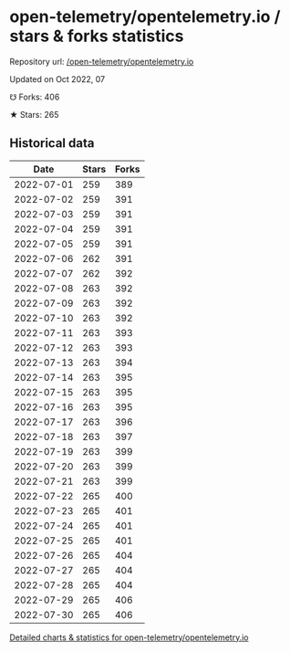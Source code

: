 # open-telemetry/opentelemetry.io / stars & forks statistics

Repository url: [/open-telemetry/opentelemetry.io](https://github.com/open-telemetry/opentelemetry.io)

Updated on Oct 2022, 07

☋ Forks: 406

★ Stars: 265

## Historical data
| Date | Stars | Forks |
|------|-------|-------|
| 2022-07-01 | 259 | 389 | 
| 2022-07-02 | 259 | 391 | 
| 2022-07-03 | 259 | 391 | 
| 2022-07-04 | 259 | 391 | 
| 2022-07-05 | 259 | 391 | 
| 2022-07-06 | 262 | 391 | 
| 2022-07-07 | 262 | 392 | 
| 2022-07-08 | 263 | 392 | 
| 2022-07-09 | 263 | 392 | 
| 2022-07-10 | 263 | 392 | 
| 2022-07-11 | 263 | 393 | 
| 2022-07-12 | 263 | 393 | 
| 2022-07-13 | 263 | 394 | 
| 2022-07-14 | 263 | 395 | 
| 2022-07-15 | 263 | 395 | 
| 2022-07-16 | 263 | 395 | 
| 2022-07-17 | 263 | 396 | 
| 2022-07-18 | 263 | 397 | 
| 2022-07-19 | 263 | 399 | 
| 2022-07-20 | 263 | 399 | 
| 2022-07-21 | 263 | 399 | 
| 2022-07-22 | 265 | 400 | 
| 2022-07-23 | 265 | 401 | 
| 2022-07-24 | 265 | 401 | 
| 2022-07-25 | 265 | 401 | 
| 2022-07-26 | 265 | 404 | 
| 2022-07-27 | 265 | 404 | 
| 2022-07-28 | 265 | 404 | 
| 2022-07-29 | 265 | 406 | 
| 2022-07-30 | 265 | 406 | 


[Detailed charts & statistics for open-telemetry/opentelemetry.io](https://reviewgithub.com/rep/open-telemetry/opentelemetry.io)
